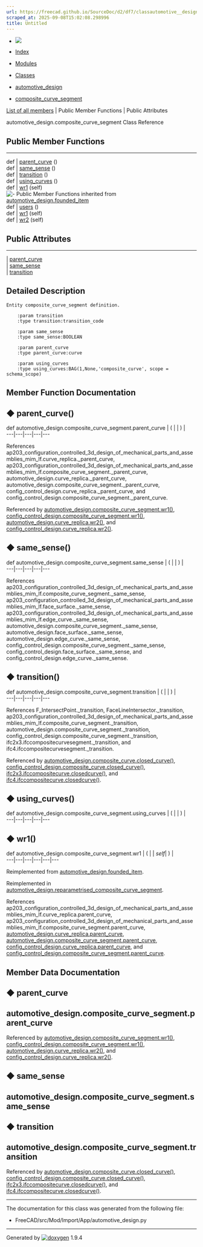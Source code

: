 ```yaml
---
url: https://freecad.github.io/SourceDoc/d2/df7/classautomotive__design_1_1composite__curve__segment.html
scraped_at: 2025-09-08T15:02:08.298996
title: Untitled
---
```


  * [ ![](https://www.freecad.org/svg/logo-freecad.svg) ](https://freecadweb.org "FreeCAD")
  * [Index](../../index.html "Index")
  * [Modules](../../modules.html "Modules list")
  * [Classes](../../annotated.html "Annotated list")

  * [automotive_design](../../d4/ddf/namespaceautomotive__design.html)
  * [composite_curve_segment](../../d2/df7/classautomotive__design_1_1composite__curve__segment.html)

[List of all members](../../d9/dd1/classautomotive__design_1_1composite__curve__segment-members.html) | Public Member Functions | Public Attributes

automotive_design.composite_curve_segment Class Reference

##  Public Member Functions  
  
---  
def | [parent_curve](../../d2/df7/classautomotive__design_1_1composite__curve__segment.html#a10d3a5b97183c85a907ab563e593c122) ()  
def | [same_sense](../../d2/df7/classautomotive__design_1_1composite__curve__segment.html#a1e0c27985f547779a15ee7a0d1977238) ()  
def | [transition](../../d2/df7/classautomotive__design_1_1composite__curve__segment.html#a2d7e94b426dafe978a3a2eff9e4658bb) ()  
def | [using_curves](../../d2/df7/classautomotive__design_1_1composite__curve__segment.html#ad6ca047500db0d951d83a46208ff4b8a) ()  
def | [wr1](../../d2/df7/classautomotive__design_1_1composite__curve__segment.html#a5631b696b5b2510fe9352894238be183) (self)  
![-](../../closed.png) Public Member Functions inherited from
[automotive_design.founded_item](../../d4/d12/classautomotive__design_1_1founded__item.html)  
def | [users](../../d4/d12/classautomotive__design_1_1founded__item.html#a0299c3fccdb8223cc8c9f590f7cee9a5) ()  
def | [wr1](../../d4/d12/classautomotive__design_1_1founded__item.html#a0668b2127d1c208daa93b2d435855a7f) (self)  
def | [wr2](../../d4/d12/classautomotive__design_1_1founded__item.html#a1ef4a4f4c94d46b616c25ec02609838f) (self)  
  
##  Public Attributes  
  
---  
|
[parent_curve](../../d2/df7/classautomotive__design_1_1composite__curve__segment.html#abebec68ca761166042d03848fd2a46cf)  
|
[same_sense](../../d2/df7/classautomotive__design_1_1composite__curve__segment.html#a3def3c3280e190d5ad7074cc06270e0d)  
|
[transition](../../d2/df7/classautomotive__design_1_1composite__curve__segment.html#abe359149c361f201ed16679b727e2a05)  
  
## Detailed Description

    
    
    Entity composite_curve_segment definition.
    
        :param transition
        :type transition:transition_code
    
        :param same_sense
        :type same_sense:BOOLEAN
    
        :param parent_curve
        :type parent_curve:curve
    
        :param using_curves
        :type using_curves:BAG(1,None,'composite_curve', scope = schema_scope)

## Member Function Documentation

## ◆ parent_curve()

def automotive_design.composite_curve_segment.parent_curve  | ( | | ) |   
---|---|---|---|---  
  
References
ap203_configuration_controlled_3d_design_of_mechanical_parts_and_assemblies_mim_lf.curve_replica._parent_curve,
ap203_configuration_controlled_3d_design_of_mechanical_parts_and_assemblies_mim_lf.composite_curve_segment._parent_curve,
automotive_design.curve_replica._parent_curve,
automotive_design.composite_curve_segment._parent_curve,
config_control_design.curve_replica._parent_curve, and
config_control_design.composite_curve_segment._parent_curve.

Referenced by
[automotive_design.composite_curve_segment.wr1()](../../d2/df7/classautomotive__design_1_1composite__curve__segment.html#a5631b696b5b2510fe9352894238be183),
[config_control_design.composite_curve_segment.wr1()](../../d9/d7c/classconfig__control__design_1_1composite__curve__segment.html#aa41973aa607ba41964959dcedb011dd7),
[automotive_design.curve_replica.wr2()](../../db/dc0/classautomotive__design_1_1curve__replica.html#a99c0a575edee4c403d2ca89bb0f0318f),
and
[config_control_design.curve_replica.wr2()](../../db/d4a/classconfig__control__design_1_1curve__replica.html#a3aed04b938581b9bb578d15e9c0d2b61).

## ◆ same_sense()

def automotive_design.composite_curve_segment.same_sense  | ( | | ) |   
---|---|---|---|---  
  
References
ap203_configuration_controlled_3d_design_of_mechanical_parts_and_assemblies_mim_lf.composite_curve_segment._same_sense,
ap203_configuration_controlled_3d_design_of_mechanical_parts_and_assemblies_mim_lf.face_surface._same_sense,
ap203_configuration_controlled_3d_design_of_mechanical_parts_and_assemblies_mim_lf.edge_curve._same_sense,
automotive_design.composite_curve_segment._same_sense,
automotive_design.face_surface._same_sense,
automotive_design.edge_curve._same_sense,
config_control_design.composite_curve_segment._same_sense,
config_control_design.face_surface._same_sense, and
config_control_design.edge_curve._same_sense.

## ◆ transition()

def automotive_design.composite_curve_segment.transition  | ( | | ) |   
---|---|---|---|---  
  
References F_IntersectPoint._transition, FaceLineIntersector._transition,
ap203_configuration_controlled_3d_design_of_mechanical_parts_and_assemblies_mim_lf.composite_curve_segment._transition,
automotive_design.composite_curve_segment._transition,
config_control_design.composite_curve_segment._transition,
ifc2x3.ifccompositecurvesegment._transition, and
ifc4.ifccompositecurvesegment._transition.

Referenced by
[automotive_design.composite_curve.closed_curve()](../../de/d2c/classautomotive__design_1_1composite__curve.html#a6b988086709b2d29b533fa3145010e1d),
[config_control_design.composite_curve.closed_curve()](../../d9/d22/classconfig__control__design_1_1composite__curve.html#a606f93c957672f4e687eeb1e9b043943),
[ifc2x3.ifccompositecurve.closedcurve()](../../d5/d63/classifc2x3_1_1ifccompositecurve.html#abe11170956a9bdb9fb2f6b79755654f6),
and
[ifc4.ifccompositecurve.closedcurve()](../../d2/d3c/classifc4_1_1ifccompositecurve.html#aacdc4b96c7973938b35ac746950227bf).

## ◆ using_curves()

def automotive_design.composite_curve_segment.using_curves  | ( | | ) |   
---|---|---|---|---  
  
## ◆ wr1()

def automotive_design.composite_curve_segment.wr1  | ( |  | _self_| ) |   
---|---|---|---|---|---  
  
Reimplemented from
[automotive_design.founded_item](../../d4/d12/classautomotive__design_1_1founded__item.html#a0668b2127d1c208daa93b2d435855a7f).

Reimplemented in
[automotive_design.reparametrised_composite_curve_segment](../../da/dcf/classautomotive__design_1_1reparametrised__composite__curve__segment.html#adcfb57154b0c2d04f5d91d6a6b659a25).

References
ap203_configuration_controlled_3d_design_of_mechanical_parts_and_assemblies_mim_lf.curve_replica.parent_curve,
ap203_configuration_controlled_3d_design_of_mechanical_parts_and_assemblies_mim_lf.composite_curve_segment.parent_curve,
[automotive_design.curve_replica.parent_curve](../../db/dc0/classautomotive__design_1_1curve__replica.html#ad31f053094f57066f2ba82633323e1a2),
[automotive_design.composite_curve_segment.parent_curve](../../d2/df7/classautomotive__design_1_1composite__curve__segment.html#abebec68ca761166042d03848fd2a46cf),
[config_control_design.curve_replica.parent_curve](../../db/d4a/classconfig__control__design_1_1curve__replica.html#ac9b926bffa0a6f9128f06cf22ac161f7),
and
[config_control_design.composite_curve_segment.parent_curve](../../d9/d7c/classconfig__control__design_1_1composite__curve__segment.html#aca7f94a973184eb4c5f6a1bbfb78be15).

## Member Data Documentation

## ◆ parent_curve

automotive_design.composite_curve_segment.parent_curve  
---  
  
Referenced by
[automotive_design.composite_curve_segment.wr1()](../../d2/df7/classautomotive__design_1_1composite__curve__segment.html#a5631b696b5b2510fe9352894238be183),
[config_control_design.composite_curve_segment.wr1()](../../d9/d7c/classconfig__control__design_1_1composite__curve__segment.html#aa41973aa607ba41964959dcedb011dd7),
[automotive_design.curve_replica.wr2()](../../db/dc0/classautomotive__design_1_1curve__replica.html#a99c0a575edee4c403d2ca89bb0f0318f),
and
[config_control_design.curve_replica.wr2()](../../db/d4a/classconfig__control__design_1_1curve__replica.html#a3aed04b938581b9bb578d15e9c0d2b61).

## ◆ same_sense

automotive_design.composite_curve_segment.same_sense  
---  
  
## ◆ transition

automotive_design.composite_curve_segment.transition  
---  
  
Referenced by
[automotive_design.composite_curve.closed_curve()](../../de/d2c/classautomotive__design_1_1composite__curve.html#a6b988086709b2d29b533fa3145010e1d),
[config_control_design.composite_curve.closed_curve()](../../d9/d22/classconfig__control__design_1_1composite__curve.html#a606f93c957672f4e687eeb1e9b043943),
[ifc2x3.ifccompositecurve.closedcurve()](../../d5/d63/classifc2x3_1_1ifccompositecurve.html#abe11170956a9bdb9fb2f6b79755654f6),
and
[ifc4.ifccompositecurve.closedcurve()](../../d2/d3c/classifc4_1_1ifccompositecurve.html#aacdc4b96c7973938b35ac746950227bf).

* * *

The documentation for this class was generated from the following file:

  * FreeCAD/src/Mod/Import/App/automotive_design.py

* * *

Generated by
[![doxygen](../../doxygen.svg)](https://www.doxygen.org/index.html) 1.9.4

